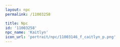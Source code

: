 ```yaml
---
layout: npc
permalink: /11003258

title: Npc
id: '11003258'
npc_name: 'Kaitlyn'
icon_url: 'portrait/npc/11003146_f_caitlyn_p.png'
---
```

